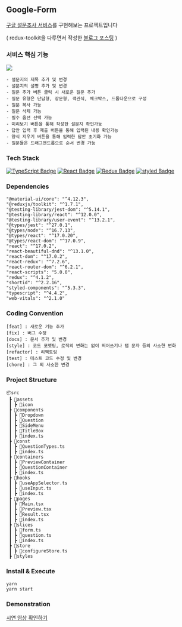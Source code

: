 ## Google-Form

[구글 설문조사 서비스](https://docs.google.com/forms)를 구현해보는 프로젝트입니다

( redux-toolkit을 다루면서 작성한 [블로그 포스팅](https://velog.io/@yoonvelog/Redux-toolkit) )

### 서비스 핵심 기능

<img src="https://user-images.githubusercontent.com/49135797/147803061-74a2518b-a23a-44f3-a865-2883192ee711.png"/>

```
- 설문지의 제목 추가 및 변경
- 설문지의 설명 추가 및 변경
- 질문 추가 버튼 클릭 시 새로운 질문 추가
- 질문 유형은 단답형, 장문형, 객관식, 체크박스, 드롭다운으로 구성
- 질문 복사 가능
- 질문 삭제 가능
- 필수 옵션 선택 가능
- 미리보기 버튼을 통해 작성한 설문지 확인가능
- 답안 입력 후 제출 버튼을 통해 입력된 내용 확인가능
- 양식 지우기 버튼을 통해 입력한 답안 초기화 가능
- 질문들은 드래그앤드롭으로 순서 변경 가능
```

### Tech Stack

[![TypeScript Badge](https://img.shields.io/badge/Typescript-235A97?style=flat-square&logo=Typescript&logoColor=white)]()
[![React Badge](https://img.shields.io/badge/React-61DAFB?style=flat-square&logo=React&logoColor=white)]()
[![Redux Badge](https://img.shields.io/badge/Redux-764ABC?style=flat-square&logo=redux&logoColor=white)]()
[![styled Badge](https://img.shields.io/badge/styled-DB7093?style=flat-square&logo=styled-components&logoColor=white)]()

### Dependencies

```
"@material-ui/core": "^4.12.3",
"@reduxjs/toolkit": "^1.7.1",
"@testing-library/jest-dom": "^5.14.1",
"@testing-library/react": "^12.0.0",
"@testing-library/user-event": "^13.2.1",
"@types/jest": "^27.0.1",
"@types/node": "^16.7.13",
"@types/react": "^17.0.20",
"@types/react-dom": "^17.0.9",
"react": "^17.0.2",
"react-beautiful-dnd": "^13.1.0",
"react-dom": "^17.0.2",
"react-redux": "^7.2.6",
"react-router-dom": "^6.2.1",
"react-scripts": "5.0.0",
"redux": "^4.1.2",
"shortid": "^2.2.16",
"styled-components": "^5.3.3",
"typescript": "^4.4.2",
"web-vitals": "^2.1.0"
```

### Coding Convention

```
[feat] : 새로운 기능 추가
[fix] : 버그 수정
[docs] : 문서 추가 및 변경
[style] : 코드 포맷팅, 로직의 변화는 없이 띄어쓰기나 탭 문자 등의 사소한 변화
[refactor] : 리팩토링
[test] : 테스트 코드 수정 및 변경
[chore] : 그 외 사소한 변경
```

### Project Structure

```
📦src
 ┣ 📂assets
 ┃ ┣ 📂icon
 ┣ 📂components
 ┃ ┣ 📂Dropdown
 ┃ ┣ 📂Question
 ┃ ┣ 📂SideMenu
 ┃ ┣ 📂TitleBox
 ┃ ┣ 📜index.ts
 ┣ 📂const
 ┃ ┣ 📜QuestionTypes.ts
 ┃ ┣ 📜index.ts
 ┣ 📂containers
 ┃ ┣ 📂PreviewContainer
 ┃ ┣ 📂QuestionContainer
 ┃ ┣ 📜index.ts
 ┣ 📂hooks
 ┃ ┣ 📜useAppSelector.ts
 ┃ ┣ 📜useInput.ts
 ┃ ┣ 📜index.ts
 ┣ 📂pages
 ┃ ┣ 📜Main.tsx
 ┃ ┣ 📜Preview.tsx
 ┃ ┣ 📜Result.tsx
 ┃ ┣ 📜index.ts
 ┣ 📂slices
 ┃ ┣ 📜form.ts
 ┃ ┣ 📜question.ts
 ┃ ┣ 📜index.ts
 ┣ 📂store
 ┃ ┣ 📜configureStore.ts
 ┣ 📂styles
```

### Install & Execute

```
yarn
yarn start
```

### Demonstration

[시연 영상 확인하기](https://drive.google.com/file/d/1RpVzPdRxzxasbguOW_ISOVYRFsRlOWh5/view?usp=sharing)
